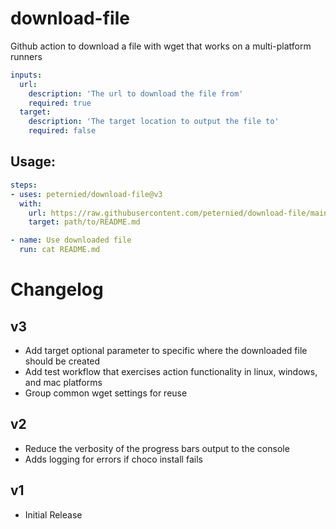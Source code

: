 # download-file
Github action to download a file with wget that works on a multi-platform runners

```yaml
inputs:
  url:
    description: 'The url to download the file from'
    required: true
  target:
    description: 'The target location to output the file to'
    required: false
```

## Usage:

```yaml
steps:
- uses: peternied/download-file@v3
  with:
    url: https://raw.githubusercontent.com/peternied/download-file/main/README.md
    target: path/to/README.md

- name: Use downloaded file
  run: cat README.md
```

# Changelog

## v3
- Add target optional parameter to specific where the downloaded file should be created
- Add test workflow that exercises action functionality in linux, windows, and mac platforms
- Group common wget settings for reuse 

## v2
- Reduce the verbosity of the progress bars output to the console
- Adds logging for errors if choco install fails

## v1
- Initial Release
